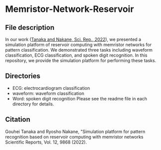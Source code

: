 # Memristor-Network-Reservoir

  ## File description
  In our work ([Tanaka and Nakane, Sci. Rep., 2022](https://www.nature.com/articles/s41598-022-13687-z)), we presented a simulation platform of reservoir computing with memristor networks for pattern classification. We demonstrated three tasks including waveform classification, ECG classification, and spoken digit recognition. In this repository, we provide the simulation platform for performing these tasks.
  
  ## Directories
  * ECG: electrocardiogram classification 
  * waveform: waveform classification
  * Word: spoken digit recognition
  Please see the readme file in each directory for details.
  
  ## Citation
  Gouhei Tanaka and Ryosho Nakane, "Simulation platform for pattern recognition based on reservoir computing with memristor networks
Scientific Reports, Vol. 12, 9868 (2022).
